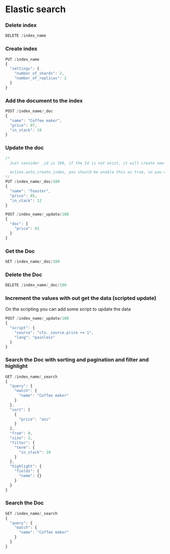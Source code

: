 # Elastic search

### Delete index
```js
DELETE /index_name
```
### Create index
```js
PUT /index_name
{
  "settings": {
    "number_of_shards": 2,
    "number_of_replicas": 2
  }
}
```

### Add the document to the index
```js
POST /index_name/_doc
{
  "name": "Coffee maker",
  "price": 97,
  "in_stack": 10
}
```

### Update the doc
```js
/* 
  Just consider _id is 100, if the Id is not exist, it will create new data, otherwise it will update the old data

  action.auto_create_index, you should be enable this as true, so you can create the doc if it is not exist
*/ 
PUT /index_name/_doc/100
{
  "name": "Toaster",
  "price": 85,
  "in_stack": 12
}

POST /index_name/_update/100
{
  "doc": {
    "price": 91
  }
}
```

### Get the Doc
```js
GET /index_name/_doc/100
```

### Delete the Doc
```js
DELETE /index_name/_doc/100
```

### Increment the values with out get the data (scripted update)
On the scripting you can add some script to update the data
```js
POST /index_name/_update/100
{
  "script": {
    "source": "ctx._source.price += 1",
    "lang": "painless"
  }
}
```

### Search the Doc with sorting and pagination and filter and highlight
```js
GET /index_name/_search
{
  "query": {
    "match": {
      "name": "Coffee maker"
    }
  },
  "sort": [
    {
      "price": "asc"
    }
  ],
  "from": 0,
  "size": 2,
  "filter": {
    "term": {
      "in_stack": 10
    }
  },
  "highlight": {
    "fields": {
      "name": {}
    }
  }
}
```

### Search the Doc
```js
GET /index_name/_search
{
  "query": {
    "match": {
      "name": "Coffee maker"
    }
  }
}
```
